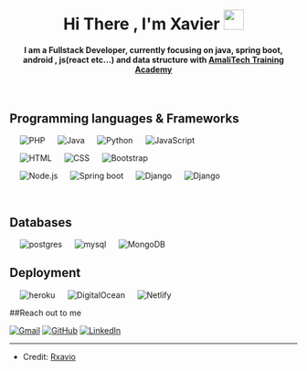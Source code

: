 
<h1 align="center">Hi There , I'm Xavier <img src="https://media.giphy.com/media/hvRJCLFzcasrR4ia7z/giphy.gif" width="35"></h1>

<h4 align="center">I am a Fullstack Developer, currently focusing on java, spring boot, android , js(react etc...) and data structure with <a href="https://amalitech.org/">AmaliTech Training Academy</a></h4>
<br>

<!-- [![Rxavio's github stats](https://github-readme-stats.vercel.app/api?username=Rxavio)](https://github.com/Rxavio/github-readme-stats)
<img align="center" src="https://github-readme-streak-stats.herokuapp.com/?user=Rxavio&cache_seconds=86400&theme=dark" alt="Rxavio" />
<img align="center" src="https://github-readme-stats.vercel.app/api/top-langs/?username=Rxavio&layout=compact&cache_seconds=86400&theme=dark" alt="Rxavio" />
<br> -->

## Programming languages & Frameworks

<p align="left"> 
  &emsp;
    <img alt="PHP" src="https://img.shields.io/badge/PHP-%23777BB4.svg?logo=php&logoColor=white"/>
  &emsp;
    <img alt="Java" src="https://img.shields.io/badge/Java-%23007396.svg?logo=java&logoColor=white">
  &emsp;
    <img alt="Python" src="https://img.shields.io/badge/Python%20-%2314354C.svg?logo=python&logoColor=white">
 &emsp;
     <img alt="JavaScript" src="https://img.shields.io/badge/JavaScript%20-%23F7DF1E.svg?logo=javascript&logoColor=black">
&emsp;
</p>

<p align="left"> 
  &emsp; 
   <img alt="HTML" src="https://img.shields.io/badge/HTML5%20-%23E34F26.svg?logo=html5&logoColor=white">  
  &emsp;
    <img alt="CSS" src="https://img.shields.io/badge/CSS%20-%231572B6.svg?logo=css3&logoColor=white">
   &emsp;
  <img alt="Bootstrap" src="https://img.shields.io/badge/Bootstrap-%23563D7C.svg?style=flat&logo=bootstrap&logoColor=white"/>
</p>


<p align="left"> 
  &emsp; 
   <img alt="Node.js" src="https://img.shields.io/badge/node.js-6DA55F?style=for-the-badge&logo=node.js&logoColor=white">
  &emsp;
   <img alt="Spring boot" src="https://img.shields.io/badge/spring-%236DB33F.svg?style=for-the-badge&logo=spring&logoColor=white">
   &emsp;
   <img alt="Django" src="https://img.shields.io/badge/django-%23092E20.svg?style=for-the-badge&logo=django&logoColor=white"/>
&emsp;
<img alt="Django" src="https://img.shields.io/badge/react-%2320232a.svg?style=for-the-badge&logo=react&logoColor=%2361DAFB"/>
&emsp;			
</p>
<br/>

## Databases

<p align="left"> 
  &emsp;
    <img alt="postgres" src="https://img.shields.io/badge/postgres-%23316192.svg?style=for-the-badge&logo=postgresql&logoColor=white"/>
  &emsp;
    <img alt="mysql" src="https://img.shields.io/badge/mysql-%2300f.svg?style=for-the-badge&logo=mysql&logoColor=white">
  &emsp;
    <img alt="MongoDB" src="https://img.shields.io/badge/MongoDB-%234ea94b.svg?style=for-the-badge&logo=mongodb&logoColor=white">
&emsp;
</p>

## Deployment

<p align="left"> 
  &emsp;
    <img alt="heroku" src="https://img.shields.io/badge/heroku-%23430098.svg?style=for-the-badge&logo=heroku&logoColor=white"/>
  &emsp;
    <img alt="DigitalOcean" src="https://img.shields.io/badge/DigitalOcean-%230167ff.svg?style=for-the-badge&logo=digitalOcean&logoColor=white">
&emsp;
    <img alt="Netlify" src="https://img.shields.io/badge/netlify-%23000000.svg?style=for-the-badge&logo=netlify&logoColor=#00C7B7">
&emsp;
<!-- <img alt="aos" src="aos.png" width="40px" height="40px">
&emsp; -->
</p>

##Reach out to me
<p align="left">
	<a href="mailto:rucahoxavi@gmail.com"><img src="https://img.icons8.com/bubbles/50/000000/gmail.png" alt="Gmail"/></a>
	<a href="https://github.com/Rxavio"><img src="https://img.icons8.com/bubbles/50/000000/github.png" alt="GitHub"/></a>
	<a href="https://www.linkedin.com/in/xavier-rucahobatinya-36580912a/"><img src="https://img.icons8.com/bubbles/50/000000/linkedin.png" alt="LinkedIn"/></a>	
</p>

<hr/>

* Credit: [Rxavio](https://github.com/Rxavio)










